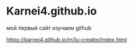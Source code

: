 # Karnei4.github.io
мой первый сайт изучаем github

https://karnei4.github.io/m3u-creator/index.html
